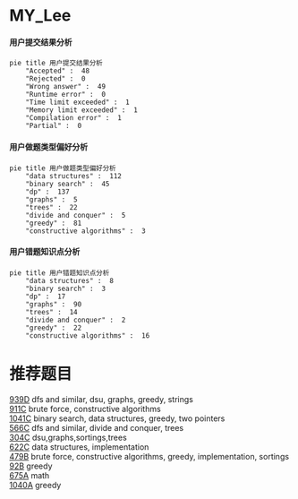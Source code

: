 # MY_Lee

<!-- tabs:start -->



#### **用户提交结果分析**

```mermaid
pie title 用户提交结果分析
    "Accepted" :  48
    "Rejected" :  0
    "Wrong answer" :  49
    "Runtime error" :  0
    "Time limit exceeded" :  1
    "Memory limit exceeded" :  1
    "Compilation error" :  1
    "Partial" :  0
```

#### **用户做题类型偏好分析**

```mermaid
pie title 用户做题类型偏好分析
    "data structures" :  112
    "binary search" :  45
    "dp" :  137
    "graphs" :  5
    "trees" :  22
    "divide and conquer" :  5
    "greedy" :  81
    "constructive algorithms" :  3
```
#### **用户错题知识点分析**

```mermaid
pie title 用户错题知识点分析
    "data structures" :  8
    "binary search" :  3
    "dp" :  17
    "graphs" :  90
    "trees" :  14
    "divide and conquer" :  2
    "greedy" :  22
    "constructive algorithms" :  16
```



<!-- tabs:end -->
# 推荐题目
[939D](https://codeforces.com/contest/939/problem/D)		dfs and similar,
                        dsu,
                        graphs,
                        greedy,
                        strings		  
[911C](https://codeforces.com/contest/911/problem/C)		brute force,
                        constructive algorithms		  
[1041C](https://codeforces.com/contest/1041/problem/C)		binary search,
                        data structures,
                        greedy,
                        two pointers		  
[566C](https://codeforces.com/contest/566/problem/C)		dfs and similar,
                        divide and conquer,
                        trees		  
[304C](https://codeforces.com/contest/304/problem/C)		dsu,graphs,sortings,trees		  
[622C](https://codeforces.com/contest/622/problem/C)		data structures,
                        implementation		  
[479B](https://codeforces.com/contest/479/problem/B)		brute force,
                        constructive algorithms,
                        greedy,
                        implementation,
                        sortings		  
[92B](https://codeforces.com/contest/92/problem/B)		greedy		  
[675A](https://codeforces.com/contest/675/problem/A)		math		  
[1040A](https://codeforces.com/contest/1040/problem/A)		greedy		  
